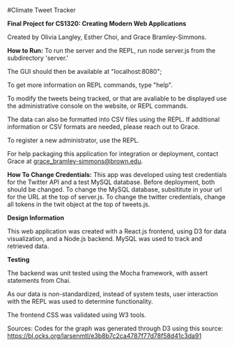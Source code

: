#Climate Tweet Tracker

**Final Project for CS1320: Creating Modern Web Applications**

Created by Olivia Langley, Esther Choi, and Grace Bramley-Simmons. 


**How to Run:** To run the server and the REPL, run node server.js from the subdirectory 'server.'

The GUI should then be available at "localhost:8080";

To get more information on REPL commands, type "help".

To modify the tweets being tracked, or that are avaliable to be displayed
use the administrative console on the website, or REPL commands. 

The data can also be formatted into CSV files using the REPL. If additional
information or CSV formats are needed, please reach out to Grace. 

To register a new administrator, use the REPL.

For help packaging this application for integration or deployment, contact Grace
at grace_bramley-simmons@brown.edu. 


**How To Change Credentials:**
This app was developed using test credentials for the Twitter API and a test MySQL database.
Before deployment, both should be changed. To change the MySQL database, subsititute in your
url for the URL at the top of server.js. To change the twitter credentials, change all 
tokens in the twit object at the top of tweets.js. 


**Design Information**

This web application was created with a React.js frontend, using D3 for data visualization, and a Node.js backend. 
MySQL was used to track and retrieved data. 

**Testing**

The backend was unit tested using the Mocha framework, with assert statements from Chai. 

As our data is non-standardized, instead of system tests, user interaction with the REPL was 
used to determine functionality. 

The frontend CSS was validated using W3 tools. 

Sources:
Codes for the graph was generated through D3 using this source: https://bl.ocks.org/larsenmtl/e3b8b7c2ca4787f77d78f58d41c3da91
